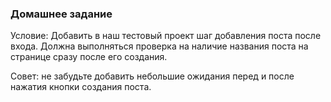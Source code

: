 ###  Домашнее задание


Условие: Добавить в наш тестовый проект шаг добавления поста после входа. 
Должна выполняться проверка на наличие названия поста на странице сразу после его создания.

Совет: не забудьте добавить небольшие ожидания перед и после нажатия кнопки создания поста.